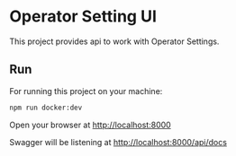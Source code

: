 # Operator Setting UI

This project provides api to work with Operator Settings.

## Run

For running this project on your machine:
```bash
npm run docker:dev
```

Open your browser at [http://localhost:8000](http://localhost:3000)

Swagger will be listening at [http://localhost:8000/api/docs](http://localhost:3000/api/docs)
